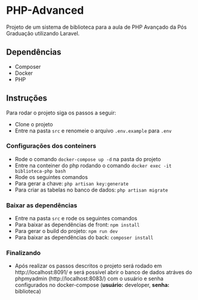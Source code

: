 # PHP-Advanced

Projeto de um sistema de biblioteca para a aula de PHP Avançado da Pós Graduação utilizando Laravel.

## Dependências
- Composer
- Docker
- PHP

## Instruções
Para rodar o projeto siga os passos a seguir:
- Clone o projeto
- Entre na pasta `src` e renomeie o arquivo `.env.example` para `.env`

### Configurações dos conteiners
- Rode o comando `docker-compose up -d` na pasta do projeto
- Entre na conteiner do php rodando o comando `docker exec -it biblioteca-php bash`
- Rode os seguintes comandos 
- Para gerar a chave: `php artisan key:generate`
- Para criar as tabelas no banco de dados: `php artisan migrate`

### Baixar as dependências
- Entre na pasta `src` e rode os seguintes comandos
- Para baixar as dependências de front: `npm install`
- Para gerar o build do projeto: `npm run dev`
- Para baixar as dependências do back: `composer install`

### Finalizando
- Após realizar os passos descritos o projeto será rodado em http://localhost:8091/ e será possível abrir o banco de dados atráves do phpmyadmin (http://localhost:8083/) com o usuário e senha configurados no docker-compose (**usuário:** developer, **senha:** biblioteca)
